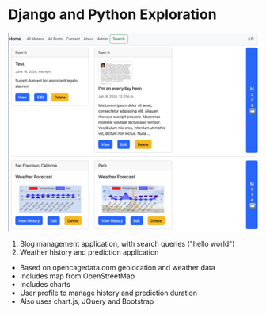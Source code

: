 # Django and Python Exploration
![Application image](Screenshot.png)
1. Blog management application, with search queries ("hello world")
2. Weather history and prediction application  
  - Based on opencagedata.com geolocation and weather data
  - Includes map from OpenStreetMap
  - Includes charts
  - User profile to manage history and prediction duration
  - Also uses chart.js, JQuery and Bootstrap
